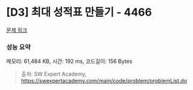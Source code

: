 # [D3] 최대 성적표 만들기 - 4466 

[문제 링크](https://swexpertacademy.com/main/code/problem/problemDetail.do?contestProbId=AWOUfCJ6qVMDFAWg) 

### 성능 요약

메모리: 61,484 KB, 시간: 192 ms, 코드길이: 156 Bytes



> 출처: SW Expert Academy, https://swexpertacademy.com/main/code/problem/problemList.do